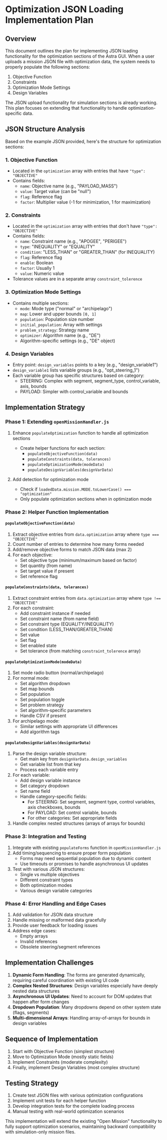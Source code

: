 # Optimization JSON Loading Implementation Plan

## Overview

This document outlines the plan for implementing JSON loading functionality for the optimization sections of the Astra GUI. When a user uploads a mission JSON file with optimization data, the system needs to properly populate the following sections:

1. Objective Function
2. Constraints
3. Optimization Mode Settings
4. Design Variables

The JSON upload functionality for simulation sections is already working. This plan focuses on extending that functionality to handle optimization-specific data.

## JSON Structure Analysis

Based on the example JSON provided, here's the structure for optimization sections:

### 1. Objective Function

- Located in the `optimization` array with entries that have `"type": "OBJECTIVE"`
- Contains fields:
  - `name`: Objective name (e.g., "PAYLOAD_MASS")
  - `value`: Target value (can be "null")
  - `flag`: Reference flag
  - `factor`: Multiplier value (-1 for minimization, 1 for maximization)

### 2. Constraints

- Located in the `optimization` array with entries that don't have `"type": "OBJECTIVE"`
- Contains fields:
  - `name`: Constraint name (e.g., "APOGEE", "PERIGEE")
  - `type`: "INEQUALITY" or "EQUALITY"
  - `condition`: "LESS_THAN" or "GREATER_THAN" (for INEQUALITY)
  - `flag`: Reference flag
  - `enable`: Boolean
  - `factor`: Usually 1
  - `value`: Numeric value
- Tolerance values are in a separate array `constraint_tolerence`

### 3. Optimization Mode Settings

- Contains multiple sections:
  - `mode`: Mode type ("normal" or "archipelago")
  - `map`: Lower and upper bounds `[0, 1]`
  - `population`: Population size number
  - `initial_population`: Array with settings
  - `problem_strategy`: Strategy name
  - `optimizer`: Algorithm name (e.g., "DE")
  - Algorithm-specific settings (e.g., "DE" object)

### 4. Design Variables

- Entry point: `design_variables` points to a key (e.g., "design_variable1")
- `design_variable1` lists variable groups (e.g., "opt_steering_1")
- Each variable group has specific structures based on category:
  - STEERING: Complex with segment, segment_type, control_variable, axis, bounds
  - PAYLOAD: Simpler with control_variable and bounds

## Implementation Strategy

### Phase 1: Extending `openMissionHandler.js`

1. Enhance `populateOptimization` function to handle all optimization sections

   - Create helper functions for each section:
     - `populateObjectiveFunction(data)`
     - `populateConstraints(data, tolerances)`
     - `populateOptimizationMode(modeData)`
     - `populateDesignVariables(designVarData)`

2. Add detection for optimization mode
   - Check if `loadedData.mission.MODE.toLowerCase() === "optimization"`
   - Only populate optimization sections when in optimization mode

### Phase 2: Helper Function Implementation

#### `populateObjectiveFunction(data)`

1. Extract objective entries from `data.optimization` array where `type === "OBJECTIVE"`
2. Count number of entries to determine how many forms needed
3. Add/remove objective forms to match JSON data (max 2)
4. For each objective:
   - Set objective type (minimum/maximum based on factor)
   - Set quantity (from name)
   - Set target value if present
   - Set reference flag

#### `populateConstraints(data, tolerances)`

1. Extract constraint entries from `data.optimization` array where `type !== "OBJECTIVE"`
2. For each constraint:
   - Add constraint instance if needed
   - Set constraint name (from name field)
   - Set constraint type (EQUALITY/INEQUALITY)
   - Set condition (LESS_THAN/GREATER_THAN)
   - Set value
   - Set flag
   - Set enabled state
   - Set tolerance (from matching `constraint_tolerence` array)

#### `populateOptimizationMode(modeData)`

1. Set mode radio button (normal/archipelago)
2. For normal mode:
   - Set algorithm dropdown
   - Set map bounds
   - Set population
   - Set population toggle
   - Set problem strategy
   - Set algorithm-specific parameters
   - Handle CSV if present
3. For archipelago mode:
   - Similar settings with appropriate UI differences
   - Add algorithm tags

#### `populateDesignVariables(designVarData)`

1. Parse the design variable structure:
   - Get main key from `designVarData.design_variables`
   - Get variable list from that key
   - Process each variable entry
2. For each variable:
   - Add design variable instance
   - Set category dropdown
   - Set name field
   - Handle category-specific fields:
     - For STEERING: Set segment, segment type, control variables, axis checkboxes, bounds
     - For PAYLOAD: Set control variable, bounds
     - For other categories: Set appropriate fields
3. Handle complex nested structures (arrays of arrays for bounds)

### Phase 3: Integration and Testing

1. Integrate with existing `populateForms` function in `openMissionHandler.js`
2. Add timing/sequencing to ensure proper form population
   - Forms may need sequential population due to dynamic content
   - Use timeouts or promises to handle asynchronous UI updates
3. Test with various JSON structures:
   - Single vs multiple objectives
   - Different constraint types
   - Both optimization modes
   - Various design variable categories

### Phase 4: Error Handling and Edge Cases

1. Add validation for JSON data structure
2. Handle missing or malformed data gracefully
3. Provide user feedback for loading issues
4. Address edge cases:
   - Empty arrays
   - Invalid references
   - Obsolete steering/segment references

## Implementation Challenges

1. **Dynamic Form Handling**: The forms are generated dynamically, requiring careful coordination with existing UI code
2. **Complex Nested Structures**: Design variables especially have deeply nested data structures
3. **Asynchronous UI Updates**: Need to account for DOM updates that happen after form changes
4. **Dropdown Population**: Many dropdowns depend on other system state (flags, segments)
5. **Multi-dimensional Arrays**: Handling array-of-arrays for bounds in design variables

## Sequence of Implementation

1. Start with Objective Function (simplest structure)
2. Move to Optimization Mode (mostly static fields)
3. Implement Constraints (moderate complexity)
4. Finally, implement Design Variables (most complex structure)

## Testing Strategy

1. Create test JSON files with various optimization configurations
2. Implement unit tests for each helper function
3. Develop integration tests for the complete loading process
4. Manual testing with real-world optimization scenarios

This implementation will extend the existing "Open Mission" functionality to fully support optimization scenarios, maintaining backward compatibility with simulation-only mission files.
